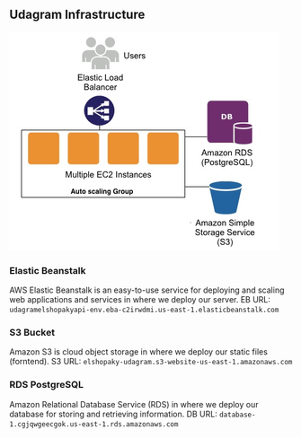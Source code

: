 ## Udagram Infrastructure
![infrastructure](infrastructure-cross-aws.jpeg)

### Elastic Beanstalk
AWS Elastic Beanstalk is an easy-to-use service for deploying and scaling web applications and services in where we deploy our server.
EB URL: ```udagramelshopakyapi-env.eba-c2irwdmi.us-east-1.elasticbeanstalk.com```

### S3 Bucket
Amazon S3 is cloud object storage in where we deploy our static files (forntend).
S3 URL: ```elshopaky-udagram.s3-website-us-east-1.amazonaws.com```

### RDS PostgreSQL
Amazon Relational Database Service (RDS) in where we deploy our database for storing and retrieving information.
DB URL: ```database-1.cgjqwgeecgok.us-east-1.rds.amazonaws.com```